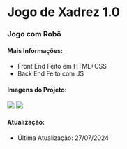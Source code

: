 <h1>Jogo de Xadrez 1.0</h1>
<h3>Jogo com Robô</h3>

<h4>Mais Informações:</h4>
<ul>
  <li>Front End Feito em HTML+CSS</li>
  <li>Back End Feito com JS</li>
</ul>

<h4>Imagens do Projeto:</h4>
<img src="https://uploaddeimagens.com.br/images/004/816/158/full/nn.png?1722100452"/>
<img src="https://uploaddeimagens.com.br/images/004/816/159/full/aa.png?1722100494"/>

<h4>Atualização:</h4>
<ul>
  <li>Última Atualização: 27/07/2024</li>
</ul>
